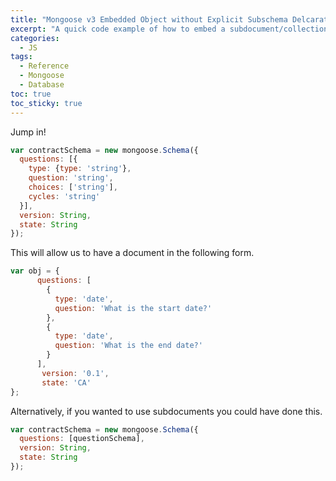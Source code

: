 ```yaml
---
title: "Mongoose v3 Embedded Object without Explicit Subschema Delcaration" 
excerpt: "A quick code example of how to embed a subdocument/collection of objects in a Mongoose model without create a whole other explicit subdoc reference"
categories:
  - JS
tags:
  - Reference
  - Mongoose
  - Database
toc: true
toc_sticky: true
---
```

Jump in!

```javascript
var contractSchema = new mongoose.Schema({
  questions: [{
    type: {type: 'string'},
    question: 'string',
    choices: ['string'],
    cycles: 'string'
  }],
  version: String,
  state: String
});
```

This will allow us to have a document in the following form.

```javascript
var obj = {
      questions: [
        {
          type: 'date',
          question: 'What is the start date?'
        },
        {
          type: 'date',
          question: 'What is the end date?'
        }
      ],
       version: '0.1',
       state: 'CA'
};
```

Alternatively, if you wanted to use subdocuments you could have done this.

```javascript
var contractSchema = new mongoose.Schema({
  questions: [questionSchema],
  version: String,
  state: String
});
```